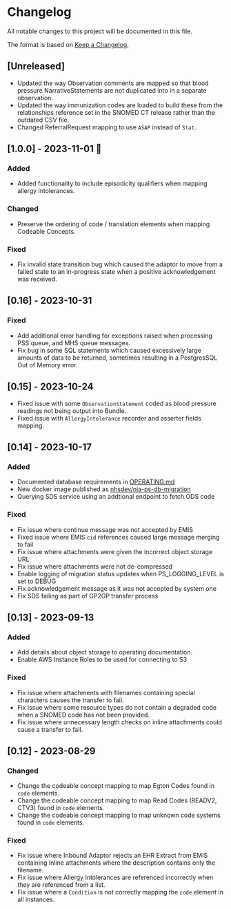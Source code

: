 # Changelog
All notable changes to this project will be documented in this file.

The format is based on [Keep a Changelog](https://keepachangelog.com/en/1.0.0/),

## [Unreleased]

* Updated the way Observation comments are mapped so that blood pressure NarrativeStatements are not duplicated into 
  in a separate observation.
* Updated the way immunization codes are loaded to build these from the relationships reference set in the SNOMED CT 
release rather than the outdated CSV file.
* Changed ReferralRequest mapping to use `ASAP` instead of `Stat`.

## [1.0.0] - 2023-11-01 🎉

### Added

* Added functionality to include episodicity qualifiers when mapping allergy intolerances.

### Changed

* Preserve the ordering of code / translation elements when mapping Codeable Concepts.

### Fixed

* Fix invalid state transition bug which caused the adaptor to move from a failed state to an in-progress state when a
  positive acknowledgement was received.

## [0.16] - 2023-10-31

### Fixed

* Add additional error handling for exceptions raised when processing PSS queue, and MHS queue messages.
* Fix bug in some SQL statements which caused excessively large amounts of data to be returned, sometimes resulting in 
a PostgresSQL Out of Memory error.

## [0.15] - 2023-10-24

* Fixed issue with some `ObservationStatement` coded as blood pressure readings not being output into Bundle.
* Fixed issue with `AllergyIntolerance` recorder and asserter fields mapping.

## [0.14] - 2023-10-17

### Added

* Documented database requirements in [OPERATING.md](/OPERATING.md#database-requirements)
* New docker image published as [nhsdev/nia-ps-db-migration](https://hub.docker.com/r/nhsdev/nia-ps-db-migration)
* Querying SDS service using an addtional endpoint to fetch ODS code

### Fixed

* Fix issue where continue message was not accepted by EMIS
* Fixed issue where EMIS `cid` references caused large message merging to fail 
* Fix issue where attachments were given the incorrect object storage URL
* Fix issue where attachments were not de-compressed
* Enable logging of migration status updates when PS_LOGGING_LEVEL is set to DEBUG
* Fix acknowledgement message as it was not accepted by system one 
* Fix SDS failing as part of GP2GP transfer process

## [0.13] - 2023-09-13

### Added

* Add details about object storage to operating documentation.
* Enable AWS Instance Roles to be used for connecting to S3

### Fixed

* Fix issue where attachments with filenames containing special characters causes the transfer to fail.
* Fix issue where some resource types do not contain a degraded code when a SNOMED code has not been provided.
* Fix issue where unnecessary length checks on inline attachments could cause a transfer to fail.

## [0.12] - 2023-08-29

### Changed

* Change the codeable concept mapping to map Egton Codes found in `code` elements.
* Change the codeable concept mapping to map Read Codes (READV2, CTV3) found in `code` elements.
* Change the codeable concept mapping to map unknown code systems found in `code` elements.

### Fixed

* Fix issue where Inbound Adaptor rejects an EHR Extract from EMIS containing inline attachments where the description 
contains only the filename.
* Fix issue where Allergy Intolerances are referenced incorrectly when they are referenced from a list.
* Fix issue where a `Condition` is not correctly mapping the `code` element in all instances.


